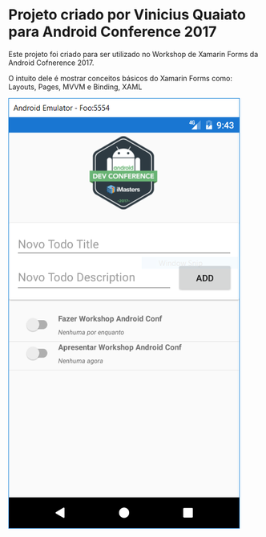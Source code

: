 # Projeto criado por Vinicius Quaiato para Android Conference 2017

Este projeto foi criado para ser utilizado no Workshop de Xamarin Forms da Android Cofnerence 2017. 

O intuito dele é mostrar conceitos básicos do Xamarin Forms como: Layouts, Pages, MVVM e Binding, XAML

![Print screen app](images/print.png)